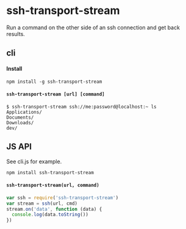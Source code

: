 # ssh-transport-stream

Run a command on the other side of an ssh connection and get back results.

## cli

#### Install
```
npm install -g ssh-transport-stream
```

#### `ssh-transport-stream [url] [command]`


```
$ ssh-transport-stream ssh://me:password@localhost:~ ls
Applications/
Documents/
Downloads/
dev/
```

## JS API

See cli.js for example.

```
npm install ssh-transport-stream
```

#### `ssh-transport-stream(url, command)`

```js
var ssh = require('ssh-transport-stream')
var stream = ssh(url, cmd)
stream.on('data', function (data) {
  console.log(data.toString())
})
```
